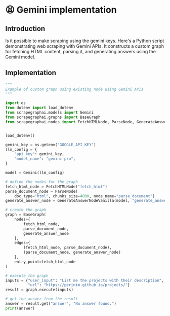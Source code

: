 # 😫 Gemini implementation 
## Introduction
Is it possible to make scraping using  the gemini keys.
Here's a Python script demonstrating web scraping with Gemini APIs. It constructs a custom graph for fetching HTML content, parsing it, and generating answers using the Gemini model.
## Implementation

```python
"""
Example of custom graph using existing node using Gemini APIs
"""

import os
from dotenv import load_dotenv
from scrapegraphai.models import Gemini
from scrapegraphai.graphs import BaseGraph
from scrapegraphai.nodes import FetchHTMLNode, ParseNode, GenerateAnswerNodeVanilla


load_dotenv()

gemini_key = os.getenv("GOOGLE_API_KEY")
llm_config = {
    "api_key": gemini_key,
    "model_name": "gemini-pro",
}

model = Gemini(llm_config)

# define the nodes for the graph
fetch_html_node = FetchHTMLNode("fetch_html")
parse_document_node = ParseNode(
    doc_type="html", chunks_size=4000, node_name="parse_document")
generate_answer_node = GenerateAnswerNodeVanilla(model, "generate_answer")

# create the graph
graph = BaseGraph(
    nodes={
        fetch_html_node,
        parse_document_node,
        generate_answer_node
    },
    edges={
        (fetch_html_node, parse_document_node),
        (parse_document_node, generate_answer_node)
    },
    entry_point=fetch_html_node
)

# execute the graph
inputs = {"user_input": "List me the projects with their description",
          "url": "https://perinim.github.io/projects/"}
result = graph.execute(inputs)

# get the answer from the result
answer = result.get("answer", "No answer found.")
print(answer)
```